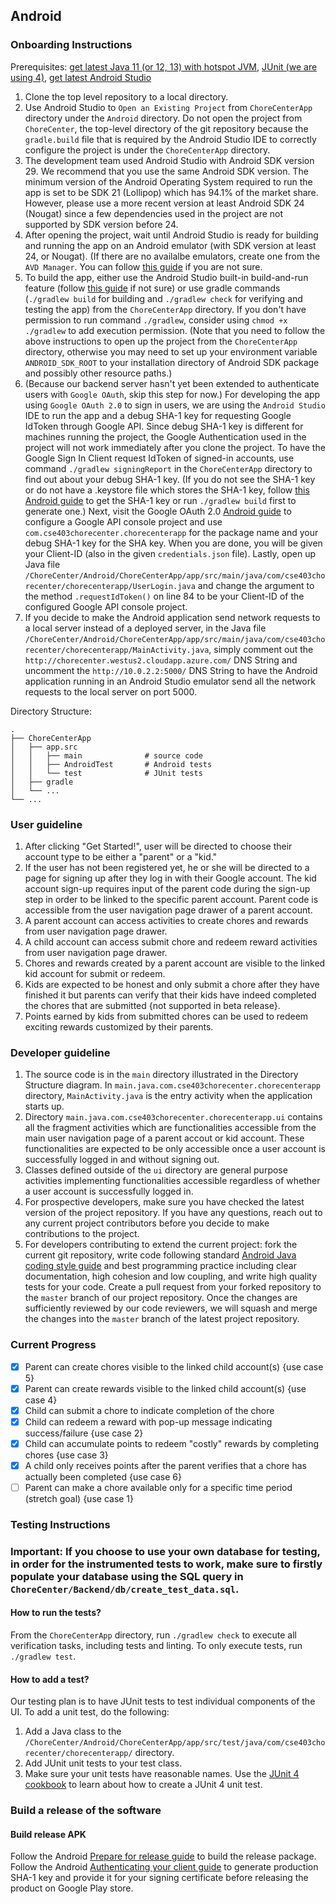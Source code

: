 ## Android

### Onboarding Instructions
Prerequisites: [get latest Java 11 (or 12, 13) with hotspot JVM](https://adoptopenjdk.net/), [JUnit (we are using 4)](https://junit.org/junit4/), [get latest Android Studio](https://developer.android.com/studio/?gclid=CjwKCAjwkN6EBhBNEiwADVfya9HaDQcwUCBRUhf-a6Bhs6oP9Xt77MWjCXfam5GZOxicAAxxY-gylBoCNPYQAvD_BwE&gclsrc=aw.ds)
1. Clone the top level repository to a local directory.
2. Use Android Studio to `Open an Existing Project` from `ChoreCenterApp` directory under the `Android` directory. Do not open the project from `ChoreCenter`, the top-level directory of the git repository because the `gradle.build` file that is required by the Android Studio IDE to correctly configure the project is under the `ChoreCenterApp` directory.
3. The development team used Android Studio with Android SDK version 29. We recommend that you use the same Android SDK version. The minimum version of the Android Operating System required to run the app is set to be SDK 21 (Lollipop) which has 94.1% of the market share. However, please use a more recent version at least Android SDK 24 (Nougat) since a few dependencies used in the project are not supported by SDK version before 24.
4. After opening the project, wait until Android Studio is ready for building and running the app on an Android emulator (with SDK version at least 24, or Nougat). (If there are no availalbe emulators, create one from the `AVD Manager`. You can follow [this guide](https://developer.android.com/studio/run/managing-avds) if you are not sure.
5. To build the app, either use the Android Studio built-in build-and-run feature (follow [this guide](https://developer.android.com/studio/run) if not sure) or use gradle commands (`./gradlew build` for building and `./gradlew check` for verifying and testing the app) from the `ChoreCenterApp` directory. If you don't have permission to run command `./gradlew`, consider using `chmod +x ./gradlew` to add execution permission. (Note that you need to follow the above instructions to open up the project from the `ChoreCenterApp` directory, otherwise you may need to set up your environment variable `ANDROID_SDK_ROOT` to your installation directory of Android SDK package and possibly other resource paths.)
6. (Because our backend server hasn't yet been extended to authenticate users with `Google OAuth`, skip this step for now.) For developing the app using `Google OAuth 2.0` to sign in users, we are using the `Android Studio` IDE to run the app and a debug SHA-1 key for requesting Google IdToken through Google API. Since debug SHA-1 key is different for machines running the project, the Google Authentication used in the project will not work immediately after you clone the project. To have the Google Sign In Client request IdToken of signed-in accounts, use command `./gradlew signingReport` in the `ChoreCenterApp` directory to find out about your debug SHA-1 key. (If you do not see the SHA-1 key or do not have a .keystore file which stores the SHA-1 key, follow [this Android guide](https://developers.google.com/android/guides/client-auth) to get the SHA-1 key or run `./gradlew build` first to generate one.) Next, visit the Google OAuth 2.0 [Android guide](https://developers.google.com/identity/sign-in/android/start-integrating#configure_a_project) to configure a Google API console project and use `com.cse403chorecenter.chorecenterapp` for the package name and your debug SHA-1 key for the SHA key. When you are done, you will be given your Client-ID (also in the given `credentials.json` file). Lastly, open up Java file `/ChoreCenter/Android/ChoreCenterApp/app/src/main/java/com/cse403chorecenter/chorecenterapp/UserLogin.java` and change the argument to the method `.requestIdToken()` on line 84 to be your Client-ID of the configured Google API console project.
7. If you decide to make the Android application send network requests to a local server instead of a deployed server, in the Java file `/ChoreCenter/Android/ChoreCenterApp/app/src/main/java/com/cse403chorecenter/chorecenterapp/MainActivity.java`, simply comment out the `http://chorecenter.westus2.cloudapp.azure.com/` DNS String and uncomment the `http://10.0.2.2:5000/` DNS String to have the Android application running in an Android Studio emulator send all the network requests to the local server on port 5000.

Directory Structure:

    .
    ├── ChoreCenterApp 
    │   ├── app.src
    │   │   ├── main              # source code
    │   │   ├── AndroidTest       # Android tests
    │   │   └── test              # JUnit tests
    │   ├── gradle
    │   └── ...  
    └── ...
    

### User guideline

1. After clicking "Get Started!", user will be directed to choose their account type to be either a "parent" or a "kid."
2. If the user has not been registered yet, he or she will be directed to a page for signing up after they log in with their Google account. The kid account sign-up requires input of the parent code during the sign-up step in order to be linked to the specific parent account. Parent code is accessible from the user navigation page drawer of a parent account.
3. A parent account can access activities to create chores and rewards from user navigation page drawer.
4. A child account can access submit chore and redeem reward activities from user navigation page drawer.
5. Chores and rewards created by a parent account are visible to the linked kid account for submit or redeem.
6. Kids are expected to be honest and only submit a chore after they have finished it but parents can verify that their kids have indeed completed the chores that are submitted {not supported in beta release}.
7. Points earned by kids from submitted chores can be used to redeem exciting rewards customized by their parents.

### Developer guideline

1. The source code is in the `main` directory illustrated in the Directory Structure diagram. In `main.java.com.cse403chorecenter.chorecenterapp` directory, `MainActivity.java` is the entry activity when the application starts up.
2. Directory `main.java.com.cse403chorecenter.chorecenterapp.ui` contains all the fragment activities which are functionalities accessible from the main user navigation page of a parent accout or kid account. These functionalities are expected to be only accessible once a user account is successfully logged in and without signing out.
3. Classes defined outside of the `ui` directory are general purpose activities implementing functionalities accessible regardless of whether a user account is successfully logged in.
4. For prospective developers, make sure you have checked the latest version of the project repository. If you have any questions, reach out to any current project contributors before you decide to make contributions to the project.
5. For developers contributing to extend the current project: fork the current git repository, write code following standard [Android Java coding style guide](https://source.android.com/setup/contribute/code-style) and best programming practice including clear documentation, high cohesion and low coupling, and write high quality tests for your code. Create a pull request from your forked repository to the `master` branch of our project repository. Once the changes are sufficiently reviewed by our code reviewers, we will squash and merge the changes into the `master` branch of the latest project repository.

### Current Progress

- [x] Parent can create chores visible to the linked child account(s) {use case 5}
- [x] Parent can create rewards visible to the linked child account(s) {use case 4}
- [x] Child can submit a chore to indicate completion of the chore
- [x] Child can redeem a reward with pop-up message indicating success/failure {use case 2}
- [x] Child can accumulate points to redeem "costly" rewards by completing chores {use case 3}
- [x] A child only receives points after the parent verifies that a chore has actually been completed {use case 6}
- [ ] Parent can make a chore available only for a specific time period (stretch goal) {use case 1}

### Testing Instructions

### Important: If you choose to use your own database for testing, in order for the instrumented tests to work, make sure to firstly populate your database using the SQL query in `ChoreCenter/Backend/db/create_test_data.sql`.

#### How to run the tests?
From the `ChoreCenterApp` directory, run `./gradlew check` to execute all verification tasks, including tests and linting. To only execute tests, run `./gradlew test`.

#### How to add a test?
Our testing plan is to have JUnit tests to test individual components of the UI. To add a unit test, do the following:
1. Add a Java class to the `/ChoreCenter/Android/ChoreCenterApp/app/src/test/java/com/cse403chorecenter/chorecenterapp/` directory.
2. Add JUnit unit tests to your test class.
3. Make sure your unit tests have reasonable names. Use the [JUnit 4 cookbook](https://junit.org/junit4/cookbook.html) to learn about how to create a JUnit 4 unit test.

### Build a release of the software

#### Build release APK
Follow the Android [Prepare for release guide](https://developer.android.com/studio/publish/preparing) to build the release package.
Follow the Android [Authenticating your client guide](https://developers.google.com/android/guides/client-auth) to generate production SHA-1 key and provide it for your signing certificate before releasing the product on Google Play store.
